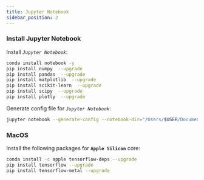 ```yaml
---
title: Jupyter Notebook
sidebar_position: 2
---
```


### Install Jupyter Notebook
Install *`Jupyter Notebook`*:
```bash
conda install notebook -y
pip install numpy  --upgrade
pip install pandas  --upgrade
pip install matplotlib  --upgrade
pip install scikit-learn  --upgrade
pip install scipy  --upgrade
pip install plotly  --upgrade
```

Generate config file for *`Jupyter Notebook`*:
```bash
jupyter notebook --generate-config --notebook-dir="/Users/$USER/Documents/Project/AI/Jupyter" --no-browser
```

### MacOS
Install the following packages for **`Apple Silicon`** core:
```bash
conda install -c apple tensorflow-deps --upgrade
pip install tensorflow --upgrade
pip install tensorflow-metal --upgrade
```
